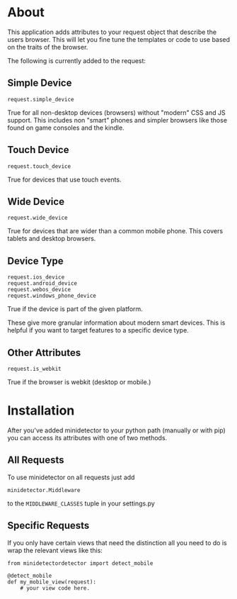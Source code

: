 About
=====

This application adds attributes to your request object that describe the users browser. This will let you fine tune the templates or code to use based on the traits of the browser.

The following is currently added to the request:

Simple Device
-------------

	request.simple_device

True for all non-desktop devices (browsers) without "modern" CSS and JS support. This includes non "smart" phones and simpler browsers like those found on game consoles and the kindle.

Touch Device
------------

	request.touch_device

True for devices that use touch events.

Wide Device
-----------

	request.wide_device

True for devices that are wider than a common mobile phone. This covers tablets and desktop browsers.

Device Type
-----------

	request.ios_device
	request.android_device
	request.webos_device
	request.windows_phone_device

True if the device is part of the given platform.

These give more granular information about modern smart devices. This is helpful if you want to target features to a specific device type.

Other Attributes
----------------

	request.is_webkit

True if the browser is webkit (desktop or mobile.)

Installation
============

After you've added minidetector to your python path (manually or with pip) you can access its attributes with one of two methods.

All Requests
------------

To use minidetector on all requests just add

	minidetector.Middleware

to the `MIDDLEWARE_CLASSES` tuple in your settings.py

Specific Requests
-----------------

If you only have certain views that need the distinction all you need to do is wrap the relevant views like this:

	from minidetectordetector import detect_mobile

	@detect_mobile
	def my_mobile_view(request):
		# your view code here.